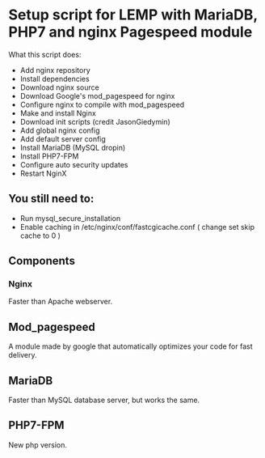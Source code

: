 # Setup script for LEMP with MariaDB, PHP7 and nginx Pagespeed module


What this script does:

- Add nginx repository
- Install dependencies
- Download nginx source
- Download Google's mod_pagespeed for nginx
- Configure nginx to compile with mod_pagespeed
- Make and install Nginx
- Download init scripts (credit JasonGiedymin)
- Add global nginx config
- Add default server config
- Install MariaDB (MySQL dropin)
- Install PHP7-FPM
- Configure auto security updates
- Restart NginX

## You still need to:

- Run mysql_secure_installation
- Enable caching in /etc/nginx/conf/fastcgicache.conf ( change set skip cache to 0 )

## Components

### Nginx

Faster than Apache webserver.

## Mod_pagespeed

A module made by google that automatically optimizes your code for fast delivery.

## MariaDB

Faster than MySQL database server, but works the same.

## PHP7-FPM

New php version.